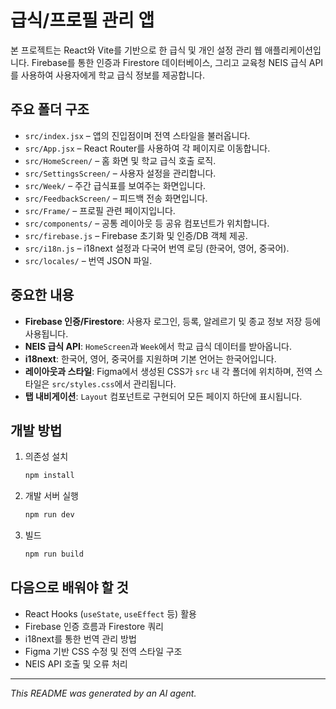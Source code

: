 # 급식/프로필 관리 앱

본 프로젝트는 React와 Vite를 기반으로 한 급식 및 개인 설정 관리 웹 애플리케이션입니다. Firebase를 통한 인증과 Firestore 데이터베이스, 그리고 교육청 NEIS 급식 API를 사용하여 사용자에게 학교 급식 정보를 제공합니다.

## 주요 폴더 구조
- `src/index.jsx` – 앱의 진입점이며 전역 스타일을 불러옵니다.
- `src/App.jsx` – React Router를 사용하여 각 페이지로 이동합니다.
- `src/HomeScreen/` – 홈 화면 및 학교 급식 호출 로직.
- `src/SettingsScreen/` – 사용자 설정을 관리합니다.
- `src/Week/` – 주간 급식표를 보여주는 화면입니다.
- `src/FeedbackScreen/` – 피드백 전송 화면입니다.
- `src/Frame/` – 프로필 관련 페이지입니다.
- `src/components/` – 공통 레이아웃 등 공유 컴포넌트가 위치합니다.
- `src/firebase.js` – Firebase 초기화 및 인증/DB 객체 제공.
- `src/i18n.js` – i18next 설정과 다국어 번역 로딩 (한국어, 영어, 중국어).
- `src/locales/` – 번역 JSON 파일.

## 중요한 내용
- **Firebase 인증/Firestore**: 사용자 로그인, 등록, 알레르기 및 종교 정보 저장 등에 사용됩니다.
- **NEIS 급식 API**: `HomeScreen`과 `Week`에서 학교 급식 데이터를 받아옵니다.
- **i18next**: 한국어, 영어, 중국어를 지원하며 기본 언어는 한국어입니다.
- **레이아웃과 스타일**: Figma에서 생성된 CSS가 `src` 내 각 폴더에 위치하며, 전역 스타일은 `src/styles.css`에서 관리됩니다.
- **탭 내비게이션**: `Layout` 컴포넌트로 구현되어 모든 페이지 하단에 표시됩니다.

## 개발 방법
1. 의존성 설치
   ```bash
   npm install
   ```
2. 개발 서버 실행
   ```bash
   npm run dev
   ```
3. 빌드
   ```bash
   npm run build
   ```

## 다음으로 배워야 할 것
- React Hooks (`useState`, `useEffect` 등) 활용
- Firebase 인증 흐름과 Firestore 쿼리
- i18next를 통한 번역 관리 방법
- Figma 기반 CSS 수정 및 전역 스타일 구조
- NEIS API 호출 및 오류 처리

---

*This README was generated by an AI agent.*

